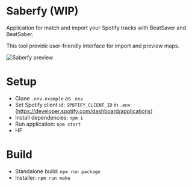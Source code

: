 # Saberfy (WIP)

Application for match and import your Spotify tracks with BeatSaver and BeatSaber.

This tool provide user-friendly interface for import and preview maps.

![Saberfy preview](https://e1on.space/saberfy_v2.png)

# Setup
- Clone ```.env.example``` as ```.env```
- Set Spotify client id: ```SPOTIFY_CLIENT_ID``` in ```.env``` (https://developer.spotify.com/dashboard/applications) 
- Install dependencies: ```npm i```
- Run application: ```npm start```
- HF

# Build
- Standalone build: ```npm run package```
- Installer:  ```npm run make```

